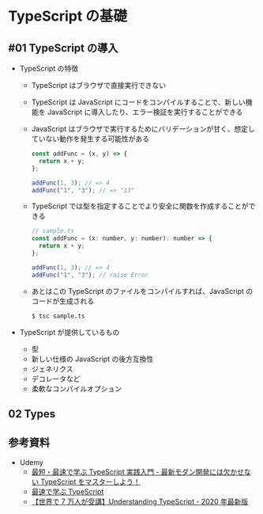 # TypeScript の基礎

<!-- START doctoc -->
<!-- END doctoc -->

## #01 TypeScript の導入

- TypeScript の特徴

  - TypeScript はブラウザで直接実行できない
  - TypeScript は JavaScript にコードをコンパイルすることで、新しい機能を JavaScript に導入したり、エラー検証を実行することができる
  - JavaScript はブラウザで実行するためにバリデーションが甘く、想定していない動作を発生する可能性がある

    ```js
    const addFunc = (x, y) => {
      return x + y;
    };

    addFunc(1, 3); // => 4
    addFunc("1", "3"); // => "13"
    ```

  - TypeScript では型を指定することでより安全に関数を作成することができる

    ```js
    // sample.ts
    const addFunc = (x: number, y: number): number => {
      return x + y;
    };

    addFunc(1, 3); // => 4
    addFunc("1", "3"); // raise Error
    ```

  - あとはこの TypeScript のファイルをコンパイルすれば、JavaScript のコードが生成される

    ```bash
    $ tsc sample.ts
    ```

- TypeScript が提供しているもの

  - 型
  - 新しい仕様の JavaScript の後方互換性
  - ジェネリクス
  - デコレータなど
  - 柔軟なコンパイルオプション

## 02 Types

## 参考資料

- Udemy
  - [最短・最速で学ぶ TypeScript 実践入門 - 最新モダン開発には欠かせない TypeScript をマスターしよう！](https://www.udemy.com/course/typescript-typescript/)
  - [最速で学ぶ TypeScript](https://www.udemy.com/course/typescript-react-frontend/)
  - [【世界で 7 万人が受講】Understanding TypeScript - 2020 年最新版](https://nssol.udemy.com/course/understanding-typescript-jp/)
